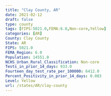 ```yaml
---
title: "Clay County, AR"
date: 2021-02-12
draft: false
type: county
tags: [FIPS:5021.0,FEMA:6.0,Non-core,Yellow]
categories: [AR]
County: Clay County
State: AR
FIPS: 5021.0
FEMA_Region: 6.0
Population: 14551.0
NCHS_Urban_Rural_Classification: Non-core
Tests_in_prior_14_days: 933.0
Fourteen_day_test_rate_per_100000: 6412.0
Percent_Positivity_in_prior_14_days: 0.083
Level: Yellow
url: /states/AR/clay-county
---
```



